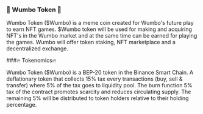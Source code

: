 ### 🚀 Wumbo Token  🚀

Wumbo Token ($Wumbo) is a meme coin created for Wumbo's future play to earn NFT games. 
$Wumbo token will be used for making and acquiring NFT's in the Wumbo market and at the
same time can be earned for playing the games. Wumbo will offer token staking, NFT marketplace
and a decentralized exchange.



###🔥 Tokenomics﻿🔥

Wumbo Token ($Wumbo) is a BEP-20 token in the Binance Smart Chain. A deflationary token that 
collects 15% tax every transactions (buy, sell & transfer) where 5% of the tax goes to liquidity pool. 
The burn function 5% tax of the contract promotes scarcity and reduces circulating supply. The remaining 
5% will be distributed to token holders relative to their holding percentage.

